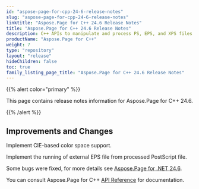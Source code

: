 ```yaml
---
id: "aspose-page-for-cpp-24-6-release-notes"
slug: "aspose-page-for-cpp-24-6-release-notes"
linktitle: "Aspose.Page for C++ 24.6 Release Notes"
title: "Aspose.Page for C++ 24.6 Release Notes"
description: C++ APIs to manipulate and process PS, EPS, and XPS files. This page contains new Aspose.Page for C++ features, enhancement, and bug fixes in 2024, version 24.6.
productName: "Aspose.Page for C++"
weight: 7
type: "repository"
layout: "release"
hideChildren: false
toc: true
family_listing_page_title: "Aspose.Page for C++ 24.6 Release Notes"
---
```


{{% alert color="primary" %}}

This page contains release notes information for Aspose.Page for C++ 24.6.

{{% /alert %}}

## **Improvements and Changes**

Implement CIE-based color space support.

Implement the running of external EPS file from processed PostScript file.

Some bugs were fixed, for more details see [Aspose.Page for .NET 24.6](https://releases.aspose.com/page/net/release-notes/2024/aspose-page-for-net-24-6-release-notes/).


You can consult Aspose.Page for C++ [API Reference](https://apireference.aspose.com/cpp/page/) for documentation.
